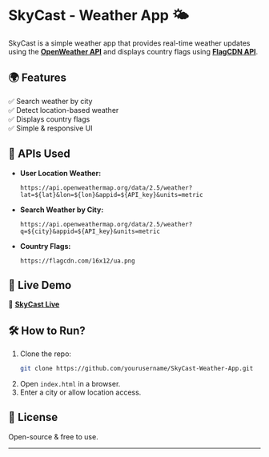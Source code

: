 # **SkyCast - Weather App 🌤️**  

SkyCast is a simple weather app that provides real-time weather updates using the **[OpenWeather API](https://openweathermap.org/)** and displays country flags using **[FlagCDN API](https://flagpedia.net/download/api)**.  

## **🌍 Features**  
✅ Search weather by city  
✅ Detect location-based weather  
✅ Displays country flags  
✅ Simple & responsive UI  

## **🔗 APIs Used**  
- **User Location Weather:**  
  ```plaintext
  https://api.openweathermap.org/data/2.5/weather?lat=${lat}&lon=${lon}&appid=${API_key}&units=metric
  ```  
- **Search Weather by City:**  
  ```plaintext
  https://api.openweathermap.org/data/2.5/weather?q=${city}&appid=${API_key}&units=metric
  ```  
- **Country Flags:**  
  ```plaintext
  https://flagcdn.com/16x12/ua.png
  ```  

## **🚀 Live Demo**  
🔗 **[SkyCast Live](https://huzefa077.github.io/Web-Dev-mini-projects/SkyCast/)**  

## **🛠️ How to Run?**  
1. Clone the repo:  
   ```bash
   git clone https://github.com/yourusername/SkyCast-Weather-App.git
   ```  
2. Open `index.html` in a browser.  
3. Enter a city or allow location access.  

## **📜 License**  
Open-source & free to use.  

---  
